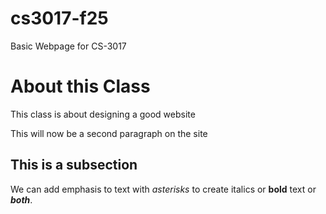 # cs3017-f25
Basic Webpage for CS-3017

# About this Class
This class is about designing a good website

This will now be a second paragraph on the site

## This is a subsection
We can add emphasis to text with *asterisks* to create italics or **bold** text or ***both***.


